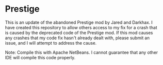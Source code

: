 # Prestige

This is an update of the abandoned Prestige mod by Jared and Darkhax. I have created this repository to allow others access to my fix for a crash that is caused by the deprecated code of the Prestige mod. If this mod causes any crashes that my code fix hasn't already dealt with, please submit an issue, and I will attempt to address the cause.

Note: Compile this with Apache NetBeans. I cannot guarantee that any other IDE will compile this code properly.